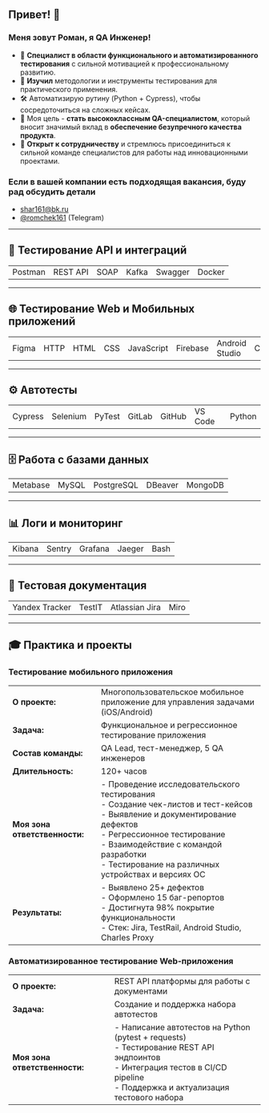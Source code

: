 ## Привет! 👋
### Меня зовут Роман, я QA Инженер!
- 🚀 **Специалист в области функционального и автоматизированного тестирования** с сильной мотивацией к профессиональному развитию.
- 🎒 **Изучил** методологии и инструменты тестирования для практического применения.
- 🛠️ Автоматизирую рутину (Python + Cypress), чтобы сосредоточиться на сложных кейсах.
- 🎯 Моя цель - **стать высококлассным QA-специалистом**, который вносит значимый вклад в **обеспечение безупречного качества продукта**.
- 🤝 **Открыт к сотрудничеству** и стремлюсь присоединиться к сильной команде специалистов для работы над инновационными проектами.
### Если в вашей компании есть подходящая вакансия, буду рад обсудить детали
- shar161@bk.ru
- [@romchek161](tg://resolve?domain=romchek161) (Telegram)

---

## 🧪 Тестирование API и интеграций
|  |  |  |  |  |  |
|--|--|--|--|--|--|
| Postman | REST API | SOAP | Kafka | Swagger | Docker |

---

## 🌐 Тестирование Web и Мобильных приложений
|  |  |  |  |  |  |  |  |  |
|--|--|--|--|--|--|--|--|--|
| Figma | HTTP | HTML | CSS | JavaScript | Firebase | Android Studio | Charles | Burp Suite |

---

## ⚙️ Автотесты
|  |  |  |  |  |  |  |
|--|--|--|--|--|--|--|
| Cypress | Selenium | PyTest | GitLab | GitHub | VS Code | Python |

---

## 🗄️ Работа с базами данных
|  |  |  |  |  |
|--|--|--|--|--|
| Metabase | MySQL | PostgreSQL | DBeaver | MongoDB |

---

## 📊 Логи и мониторинг
|  |  |  |  |  |
|--|--|--|--|--|
| Kibana | Sentry | Grafana | Jaeger | Bash |

---

## 📝 Тестовая документация
|  |  |  |  |
|--|--|--|--|
| Yandex Tracker | TestIT | Atlassian Jira | Miro |

---

## 🎓 Практика и проекты
### Тестирование мобильного приложения
|  |  |
|--|--|
| **О проекте:** | Многопользовательское мобильное приложение для управления задачами (iOS/Android) |
| **Задача:** | Функциональное и регрессионное тестирование приложения |
| **Состав команды:** | QA Lead, тест-менеджер, 5 QA инженеров |
| **Длительность:** | 120+ часов |
| **Моя зона ответственности:** | - Проведение исследовательского тестирования<br/>- Создание чек-листов и тест-кейсов<br/>- Выявление и документирование дефектов<br/>- Регрессионное тестирование<br/>- Взаимодействие с командой разработки<br/>- Тестирование на различных устройствах и версиях ОС |
| **Результаты:** | - Выявлено 25+ дефектов<br/>- Оформлено 15 баг-репортов<br/>- Достигнута 98% покрытие функциональности<br/>- Стек: Jira, TestRail, Android Studio, Charles Proxy |

### Автоматизированное тестирование Web-приложения
|  |  |
|--|--|
| **О проекте:** | REST API платформы для работы с документами |
| **Задача:** | Создание и поддержка набора автотестов |
| **Моя зона ответственности:** | - Написание автотестов на Python (pytest + requests)<br/>- Тестирование REST API эндпоинтов<br/>- Интеграция тестов в CI/CD pipeline<br/>- Поддержка и актуализация тестового набора |
